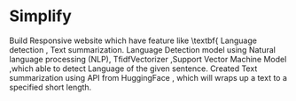 # Simplify


Build  Responsive  website which have feature like \textbf{ Language detection , Text summarization. 
 Language Detection model using  Natural language processing (NLP), TfidfVectorizer ,Support Vector Machine Model ,which able to detect Language of the given sentence. 
 Created Text summarization using API from HuggingFace , which will wraps up a text to a specified short length.   
          
